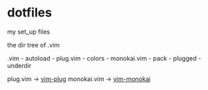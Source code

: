 # dotfiles
my set_up files


the dir tree of .vim

.vim 
    - autoload
        - plug.vim
    - colors
        - monokai.vim
    - pack
    - plugged
    - underdir

plug.vim -> <a href="https://github.com/junegunn/vim-plug">vim-plug</a>
monokai.vim -> <a href="https://github.com/sickill/vim-monokai">vim-monokai</a>
